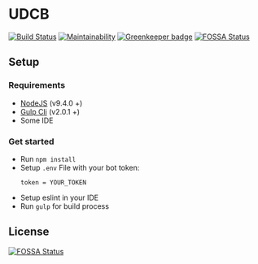 # UDCB

[![Build Status](https://travis-ci.org/UDCBOT/bot.svg?branch=master)](https://travis-ci.org/UDCBOT/bot)
[![Maintainability](https://api.codeclimate.com/v1/badges/ff0607a84b566a99ff3a/maintainability)](https://codeclimate.com/github/UDCBOT/bot/maintainability) [![Greenkeeper badge](https://badges.greenkeeper.io/UDCBOT/bot.svg)](https://greenkeeper.io/)
[![FOSSA Status](https://app.fossa.io/api/projects/git%2Bgithub.com%2FUDCBOT%2Fbot.svg?type=shield)](https://app.fossa.io/projects/git%2Bgithub.com%2FUDCBOT%2Fbot?ref=badge_shield)

## Setup

### Requirements
* [NodeJS](https://nodejs.org/en/) (v9.4.0 +)
* [Gulp Cli](https://gulpjs.com/) (v2.0.1 +)
* Some IDE

### Get started
* Run `npm install`
* Setup `.env` File with your bot token:
    ```
    token = YOUR_TOKEN
    ```
* Setup eslint in your IDE
* Run `gulp` for build process


## License
[![FOSSA Status](https://app.fossa.io/api/projects/git%2Bgithub.com%2FUDCBOT%2Fbot.svg?type=large)](https://app.fossa.io/projects/git%2Bgithub.com%2FUDCBOT%2Fbot?ref=badge_large)
